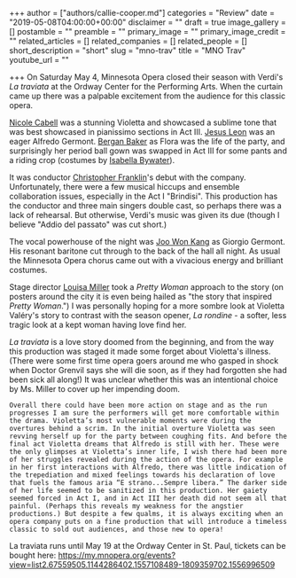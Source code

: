 +++
author = ["authors/callie-cooper.md"]
categories = "Review"
date = "2019-05-08T04:00:00+00:00"
disclaimer = ""
draft = true
image_gallery = []
postamble = ""
preamble = ""
primary_image = ""
primary_image_credit = ""
related_articles = []
related_companies = []
related_people = []
short_description = "short"
slug = "mno-trav"
title = "MNO Trav"
youtube_url = ""

+++
On Saturday May 4, Minnesota Opera closed their season with Verdi's _La traviata_ at the Ordway Center for the Performing Arts. When the curtain came up there was a palpable excitement from the audience for this classic opera.

[Nicole Cabell](/scene/people/nicole-cabell/) was a stunning Violetta and showcased a sublime tone that was best showcased in pianissimo sections in Act III. [Jesus Leon](/scene/people/jesus-leon/) was an eager Alfredo Germont. [Bergan Baker](/scene/people/bergan-baker/) as Flora was the life of the party, and surprisingly her period ball gown was swapped in Act III for some pants and a riding crop (costumes by [Isabella Bywater](https://mnopera.org/biography/isabella-bywater/)).

It was conductor [Christopher Franklin](https://mnopera.org/biography/christopher-franklin/)'s debut with the company. Unfortunately, there were a few musical hiccups and ensemble collaboration issues, especially in the Act I "Brindisi". This production has the conductor and three main singers double cast, so perhaps there was a lack of rehearsal. But otherwise, Verdi's music was given its due (though I believe "Addio del passato" was cut short.) 

The vocal powerhouse of the night was [Joo Won Kang](/scene/people/joo-won-kang/) as Giorgio Germont. His resonant baritone cut through to the back of the hall all night. As usual the Minnesota Opera chorus came out with a vivacious energy and brilliant costumes.

Stage director [Louisa Miller](https://mnopera.org/biography/louisa-muller/) took a _Pretty Woman_ approach to the story (on posters around the city it is even being hailed as "the story that inspired _Pretty Woman_.") I was personally hoping for a more sombre look at Violetta Valéry's story to contrast with the season opener, _La rondine_ - a softer, less tragic look at a kept woman having love find her. 

_La traviata_ is a love story doomed from the beginning, and from the way this production was staged it made some forget about Violetta's illness. (There were some first time opera goers around me who gasped in shock when Doctor Grenvil says she will die soon, as if they had forgotten she had been sick all along!) It was unclear whether this was an intentional choice by Ms. Miller to cover up her impending doom.

    Overall there could have been more action on stage and as the run progresses I am sure the performers will get more comfortable within the drama. Violetta’s most vulnerable moments were during the overtures behind a scrim. In the initial overture Violetta was seen revving herself up for the party between coughing fits. And before the final act Violetta dreams that Alfredo is still with her. These were the only glimpses at Violetta’s inner life, I wish there had been more of her struggles revealed during the action of the opera. For example in her first interactions with Alfredo, there was little indication of the trepediation and mixed feelings towards his declaration of love that fuels the famous aria “E strano...Sempre libera.” The darker side of her life seemed to be sanitized in this production. Her gaiety seemed forced in Act I, and in Act III her death did not seem all that painful. (Perhaps this reveals my weakness for the angstier productions.) But despite a few qualms, it is always exciting when an opera company puts on a fine production that will introduce a timeless classic to sold out audiences, and those new to opera!

La traviata runs until May 19 at the Ordway Center in St. Paul, tickets can be bought here: https://my.mnopera.org/events?view=list2.67559505.1144286402.1557108489-1809359702.1556996509